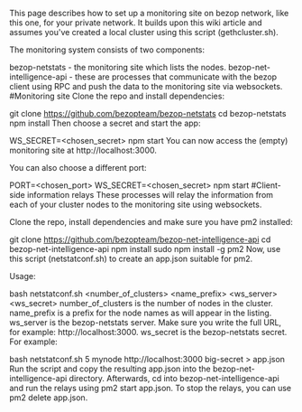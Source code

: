 

This page describes how to set up a monitoring site on bezop network, like this one, for your private network. It builds upon this wiki article and assumes you've created a local cluster using this script (gethcluster.sh).

The monitoring system consists of two components:

bezop-netstats - the monitoring site which lists the nodes.
bezop-net-intelligence-api - these are processes that communicate with the bezop client using RPC and push the data to the monitoring site via websockets.
#Monitoring site Clone the repo and install dependencies:

git clone https://github.com/bezopteam/bezop-netstats
cd bezop-netstats
npm install
Then choose a secret and start the app:

WS_SECRET=<chosen_secret> npm start
You can now access the (empty) monitoring site at http://localhost:3000.

You can also choose a different port:

PORT=<chosen_port> WS_SECRET=<chosen_secret> npm start
#Client-side information relays These processes will relay the information from each of your cluster nodes to the monitoring site using websockets.

Clone the repo, install dependencies and make sure you have pm2 installed:

git clone https://github.com/bezopteam/bezop-net-intelligence-api
cd bezop-net-intelligence-api
npm install
sudo npm install -g pm2
Now, use this script (netstatconf.sh) to create an app.json suitable for pm2.

Usage:

bash netstatconf.sh <number_of_clusters> <name_prefix> <ws_server> <ws_secret>
number_of_clusters is the number of nodes in the cluster.
name_prefix is a prefix for the node names as will appear in the listing.
ws_server is the bezop-netstats server. Make sure you write the full URL, for example: http://localhost:3000.
ws_secret is the bezop-netstats secret.
For example:

bash netstatconf.sh 5 mynode http://localhost:3000 big-secret > app.json
Run the script and copy the resulting app.json into the bezop-net-intelligence-api directory. Afterwards, cd into bezop-net-intelligence-api and run the relays using pm2 start app.json. To stop the relays, you can use pm2 delete app.json.
